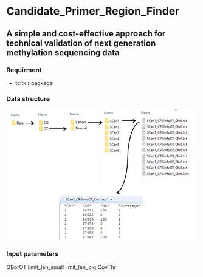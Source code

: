 # Candidate_Primer_Region_Finder
## A simple and cost-effective approach for technical validation of next generation methylation sequencing data

### Requirment
  * tcltk r package

### Data structure

![Data structure](Data_Structure.png)

### Input parameters
OBorOT
limit_len_small
limit_len_big
CovThr
